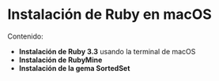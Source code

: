 # Instalación de Ruby en macOS

Contenido:

- **Instalación de Ruby 3.3** usando la terminal de macOS
- **Instalación de RubyMine**
- **Instalación de la gema SortedSet**
